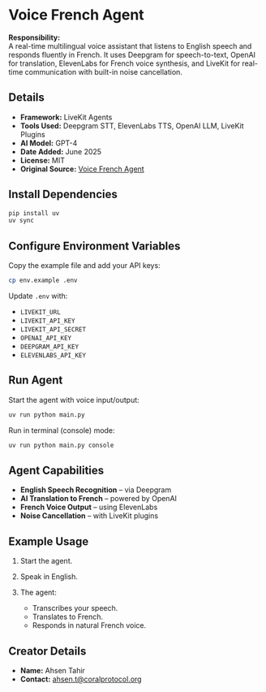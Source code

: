 
# Voice French Agent

**Responsibility:**  
A real-time multilingual voice assistant that listens to English speech and responds fluently in French. It uses Deepgram for speech-to-text, OpenAI for translation, ElevenLabs for French voice synthesis, and LiveKit for real-time communication with built-in noise cancellation.

## Details

- **Framework:** LiveKit Agents  
- **Tools Used:** Deepgram STT, ElevenLabs TTS, OpenAI LLM, LiveKit Plugins  
- **AI Model:** GPT-4  
- **Date Added:** June 2025  
- **License:** MIT  
- **Original Source:** [Voice French Agent](https://github.com/livekit-examples/python-agents-examples/blob/main/translators/pipeline_translator.py)  


## Install Dependencies

```bash
pip install uv
uv sync
````



## Configure Environment Variables

Copy the example file and add your API keys:

```bash
cp env.example .env
```

Update `.env` with:

* `LIVEKIT_URL`
* `LIVEKIT_API_KEY`
* `LIVEKIT_API_SECRET`
* `OPENAI_API_KEY`
* `DEEPGRAM_API_KEY`
* `ELEVENLABS_API_KEY`



## Run Agent

Start the agent with voice input/output:

```bash
uv run python main.py
```

Run in terminal (console) mode:

```bash
uv run python main.py console
```



## Agent Capabilities

* **English Speech Recognition** – via Deepgram
* **AI Translation to French** – powered by OpenAI
* **French Voice Output** – using ElevenLabs
* **Noise Cancellation** – with LiveKit plugins


## Example Usage

1. Start the agent.
2. Speak in English.
3. The agent:

   * Transcribes your speech.
   * Translates to French.
   * Responds in natural French voice.


## Creator Details

* **Name:** Ahsen Tahir
* **Contact:** [ahsen.t@coralprotocol.org](mailto:ahsen.t@coralprotocol.org)

